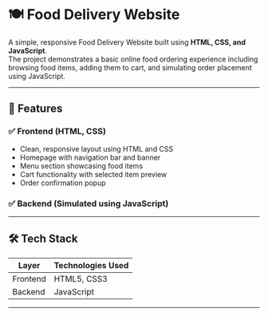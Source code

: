 # 🍽️ Food Delivery Website

A simple, responsive Food Delivery Website built using **HTML, CSS, and JavaScript**.  
The project demonstrates a basic online food ordering experience including browsing food items, adding them to cart, and simulating order placement using JavaScript.

---

## 📌 Features

### ✅ Frontend (HTML, CSS)
- Clean, responsive layout using HTML and CSS
- Homepage with navigation bar and banner
- Menu section showcasing food items
- Cart functionality with selected item preview
- Order confirmation popup

### ✅ Backend (Simulated using JavaScript)

---

## 🛠️ Tech Stack

| Layer     | Technologies Used      |
|-----------|------------------------|
| Frontend  | HTML5, CSS3            |
| Backend   | JavaScript |

---


